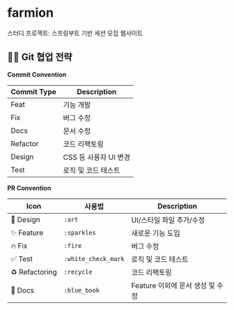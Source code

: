 # farmion
스터디 프로젝트: 스프링부트 기반 세션 모집 웹사이트
<br>
## 🙏🏻 Git 협업 전략
**Commit Convention**

| Commit Type | Description |
| --- | --- |
| Feat | 기능 개발 |
| Fix | 버그 수정 |
| Docs | 문서 수정 |
| Refactor | 코드 리팩토링 |
| Design | CSS 등 사용자 UI 변경 |
| Test | 로직 및 코드 테스트 |

**PR Convention**

| Icon | 사용법 | Description |
| --- | --- | --- |
| 🎨 Design | `:art` | UI/스타일 파일 추가/수정 |
| ✨ Feature | `:sparkles` | 새로운 기능 도입 |
| 🔥 Fix | `:fire` | 버그 수정 |
| ✅ Test | `:white_check_mark`   | 로직 및 코드 테스트 |
| ♻️ Refactoring | `:recycle` | 코드 리팩토링 |
| 📘 Docs | `:blue_book` | Feature 이외에 문서 생성 및 수정 |
